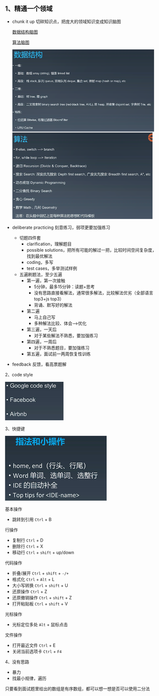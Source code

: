 ## 1、精通一个领域

- chunk it up 切碎知识点，把庞大的领域知识变成知识脑图

  [数据结构脑图](http://naotu.baidu.com/file/b832f043e2ead159d584cca4efb19703?token=7a6a56eb2630548c)

  [算法脑图](http://naotu.baidu.com/file/0a53d3a5343bd86375f348b2831d3610?token=5ab1de1c90d5f3ec)

  <img src="../../assets/image-20230130221459910.png" alt="image-20230130221459910" style="zoom:70%;" />

  <img src="../../assets/image-20230130221626916.png" alt="image-20230130221626916" style="zoom:67%;" />

- deliberate practicing 刻意练习，弱项更要加强练习

  - 切题四件套
    - clarification，理解题目
    - possible solutions，把所有可能的解过一把，比较时间空间复杂度，找到最优解法
    - coding，多写
    - test cases，多举测试样例
  - 五遍刷题法，至少五遍
    - 第一遍，第一次接触
      - 5分钟，最多15分钟：读题+思考
      - 没有思路直接看解法，通常很多解法，比较解法优劣（全部语言top3+js top3）
      - 背诵、默写好的解法
    - 第二遍
      - 马上自己写
      - 多种解法比较、体会-->优化
    - 第三遍，一天后
      - 对于某些解法不熟悉，要加强练习
    - 第四遍，一周后
      - 对于不熟悉题目，要加强练习
    - 第五遍，面试前一两周恢复性训练

- feedback 反馈，看高票题解

2、code style

<img src="../../assets/image-20230130225010333.png" alt="image-20230130225010333" style="zoom:80%;" />

3、快捷键

<img src="../../assets/image-20230130224952410.png" alt="image-20230130224952410" style="zoom:80%;" />

基本操作

- 跳转到引用 `Ctrl` + B

行操作

- 复制行 `Ctrl` + D
- 删除行 `Ctrl` +  X
- 移动行 `Ctrl` + `shift`  + up/down

代码操作

- 折叠/展开 `Ctrl` + `shift`  + `-/+`
- 格式化 `Ctrl` + `Alt`  +  L
- 大小写转换 `Ctrl` + `shift`  + U
- 还原操作 `Ctrl` + Z
- 还原撤销操作 `Ctrl` + `shift`  + Z
- 打开粘贴板 `Ctrl` + `shift`  +  V

光标操作

- 光标定位多处 `Alt`  +  鼠标点击

文件操作

- 打开最近文件 `Ctrl` + E
- 关闭当前选项卡 `Ctrl` + `F4`

4、没有思路

- 暴力
- 找最小规律，遍历



只要看到面试题里给出的数组是有序数组，都可以想一想是否可以使用二分法

